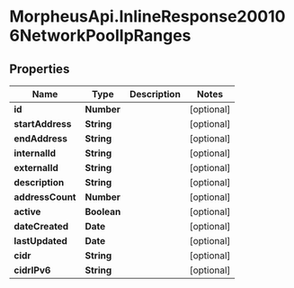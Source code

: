 # MorpheusApi.InlineResponse200106NetworkPoolIpRanges

## Properties

Name | Type | Description | Notes
------------ | ------------- | ------------- | -------------
**id** | **Number** |  | [optional] 
**startAddress** | **String** |  | [optional] 
**endAddress** | **String** |  | [optional] 
**internalId** | **String** |  | [optional] 
**externalId** | **String** |  | [optional] 
**description** | **String** |  | [optional] 
**addressCount** | **Number** |  | [optional] 
**active** | **Boolean** |  | [optional] 
**dateCreated** | **Date** |  | [optional] 
**lastUpdated** | **Date** |  | [optional] 
**cidr** | **String** |  | [optional] 
**cidrIPv6** | **String** |  | [optional] 



